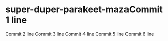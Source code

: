 # super-duper-parakeet-mazaCommit 1 line
Commit 2 line
Commit 3 line
Commit 4 line
Commit 5 line
Commit 6 line

